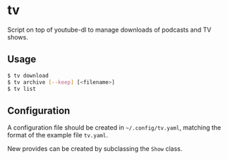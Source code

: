 # tv

Script on top of youtube-dl to manage downloads of podcasts and TV shows.

## Usage

```bash
$ tv download
$ tv archive [--keep] [<filename>]
$ tv list
```

## Configuration

A configuration file should be created in `~/.config/tv.yaml`, matching the format of the example file `tv.yaml`.

New provides can be created by subclassing the `Show` class.
